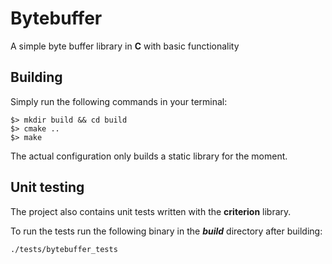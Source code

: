 # Bytebuffer

A simple byte buffer library in **C** with basic functionality

## Building

Simply run the following commands in your terminal:
```
$> mkdir build && cd build
$> cmake ..
$> make
```

The actual configuration only builds a static library for the moment.

## Unit testing

The project also contains unit tests written with the **criterion** library.

To run the tests run the following binary in the ***build*** directory after building:
```
./tests/bytebuffer_tests
```
